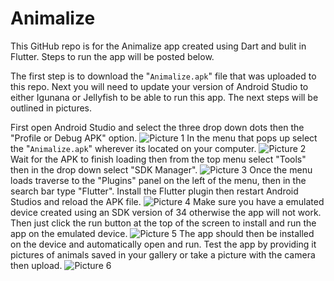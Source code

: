 # Animalize

This GitHub repo is for the Animalize app created using Dart and bulit in Flutter. Steps to run the app will be posted below. 

The first step is to download the "```Animalize.apk```" file that was uploaded to this repo. Next you will need to update your version of Android Studio to either Igunana or Jellyfish to be able to run this app. The next steps will be outlined in pictures. 

First open Android Studio and select the three drop down dots then the "Profile or Debug APK" option.
![Picture 1](https://github.com/ScottSnow13/AndroidAnimalize/assets/117798417/641269dd-d81e-41b0-a983-829f6bce87cd)
In the menu that pops up select the "```Animalize.apk```" wherever its located on your computer.
![Picture 2](https://github.com/ScottSnow13/AndroidAnimalize/assets/117798417/38cdb56d-f84a-4585-8406-c6aeff39838f)
Wait for the APK to finish loading then from the top menu select "Tools" then in the drop down select "SDK Manager".
![Picture 3](https://github.com/ScottSnow13/AndroidAnimalize/assets/117798417/57e84173-a650-471d-8613-99ce08101f35)
Once the menu loads traverse to the "Plugins" panel on the left of the menu, then in the search bar type "Flutter". Install the Flutter plugin then restart Android Studios and reload the APK file.
![Picture 4](https://github.com/ScottSnow13/AndroidAnimalize/assets/117798417/febadbf8-5b8a-4f7c-8e65-91bd1c6d3c10)
Make sure you have a emulated device created using an SDK version of 34 otherwise the app will not work. Then just click the run button at the top of the screen to install and run the app on the emulated device.
![Picture 5](https://github.com/ScottSnow13/AndroidAnimalize/assets/117798417/a294a5f3-4e15-4cf5-b975-f52acead2975)
The app should then be installed on the device and automatically open and run. Test the app by providing it pictures of animals saved in your gallery or take a picture with the camera then upload.
![Picture 6](https://github.com/ScottSnow13/AndroidAnimalize/assets/117798417/825c9f86-5817-463a-8e80-7432f9dee4ce)
